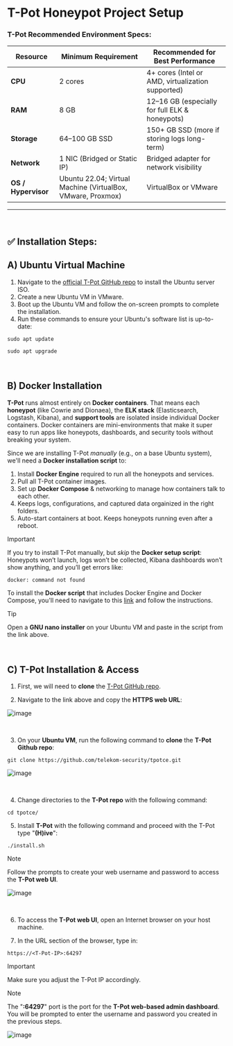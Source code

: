 # T-Pot Honeypot Project Setup 

### T-Pot Recommended Environment Specs:

| Resource            | Minimum Requirement                                                            | Recommended for Best Performance                  |
| ------------------- | ------------------------------------------------------------------------------ | ------------------------------------------------- |
| **CPU**             | 2 cores                                                                        | 4+ cores (Intel or AMD, virtualization supported) |
| **RAM**             | 8 GB                                                                           | 12–16 GB (especially for full ELK & honeypots)    |
| **Storage**         | 64–100 GB SSD                                                                  | 150+ GB SSD (more if storing logs long-term)      |
| **Network**         | 1 NIC (Bridged or Static IP)                                                   | Bridged adapter for network visibility            |
| **OS / Hypervisor** | Ubuntu 22.04; Virtual Machine (VirtualBox, VMware, Proxmox)                    | VirtualBox or VMware                              |

---

</br>

## ✅ Installation Steps:

## A) Ubuntu Virtual Machine

1. Navigate to the [official T-Pot GitHub repo](https://github.com/telekom-security/tpotce) to install the Ubuntu server ISO.
2. Create a new Ubuntu VM in VMware.
3. Boot up the Ubuntu VM and follow the on-screen prompts to complete the installation.
4. Run these commands to ensure your Ubuntu's software list is up-to-date:
````
sudo apt update
````
````
sudo apt upgrade
````

</br>

## B) Docker Installation

**T-Pot** runs almost entirely on **Docker containers**. That means each **honeypot** (like Cowrie and Dionaea), the **ELK stack** (Elasticsearch, Logstash, Kibana), and **support tools** are isolated inside individual Docker containers. Docker containers are mini-environments that make it super easy to run apps like honeypots, dashboards, and security tools without breaking your system.

Since we are installing T-Pot *manually* (e.g., on a base Ubuntu system), we'll need a **Docker installation script** to:

1. Install **Docker Engine** required to run all the honeypots and services.
2. Pull all T-Pot container images. 
3. Set up **Docker Compose** & networking to manage how containers talk to each other.
4. Keeps logs, configurations, and captured data orgainized in the right folders.
5. Auto-start containers at boot. Keeps honeypots running even after a reboot.

> [!IMPORTANT]
> If you try to install T-Pot manually, but *skip* the **Docker setup script**:
> Honeypots won’t launch, logs won’t be collected, Kibana dashboards won’t show anything, and you’ll get errors like:
> ````
> docker: command not found
> ````

To install the **Docker script** that includes Docker Engine and Docker Compose, you'll need to navigate to this [link](https://wiki.kitpro.us/en/articles/docker-script) and follow the instructions.

> [!TIP]
> Open a **GNU nano installer** on your Ubuntu VM and paste in the script from the link above.

</br>

## C) T-Pot Installation & Access

1. First, we will need to **clone** the [T-Pot GitHub repo](https://github.com/telekom-security/tpotce).

2. Navigate to the link above and copy the **HTTPS web URL**:

![image](https://github.com/user-attachments/assets/2f9b6704-3de5-479c-8472-d47c22f6b91e)

</br>

3. On your **Ubuntu VM**, run the following command to **clone** the **T-Pot Github repo**:

````
git clone https://github.com/telekom-security/tpotce.git
````

![image](https://github.com/user-attachments/assets/6b59b468-3447-4bf2-935c-53483260fe39)

</br>

4. Change directories to the **T-Pot repo** with the following command:

````
cd tpotce/
````

5. Install **T-Pot** with the following command and proceed with the T-Pot type "**(H)ive**":

````
./install.sh
````

> [!NOTE]
> Follow the prompts to create your web username and password to access the **T-Pot web UI**.

![image](https://github.com/user-attachments/assets/70edfaa6-42bf-44f9-8862-84336334dbed)

</br>

6. To access the **T-Pot web UI**, open an Internet browser on your host machine.

7. In the URL section of the browser, type in:

````
https://<T-Pot-IP>:64297
````

> [!IMPORTANT]
> Make sure you adjust the T-Pot IP accordingly. 

> [!NOTE]
> The "**:64297**" port is the port for the **T-Pot web-based admin dashboard**. </br>
> You will be prompted to enter the username and password you created in the previous steps.

![image](https://github.com/user-attachments/assets/80fa6abc-9549-4d87-b5c4-8299cdb99d0e)



